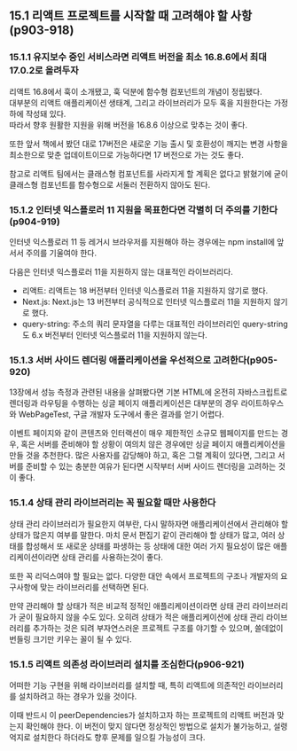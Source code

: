 
## 15.1 리액트 프로젝트를 시작할 때 고려해야 할 사항(p903-918)

### 15.1.1 유지보수 중인 서비스라면 리액트 버전을 최소 16.8.6에서 최대 17.0.2로 올려두자

리액트 16.8에서 훅이 소개됐고, 훅 덕분에 함수형 컴포넌트의 개념이 정립됐다.   
대부분의 리액트 애플리케이션 생태계, 그리고 라이브러리가 모두 혹을 지원한다는 가정하에 작성돼 있다.    
따라서 향후 원활한 지원을 위해 버전을 16.8.6 이상으로 맞추는 것이 좋다.

또한 앞서 책에서 봤던 대로 17버전은 새로운 기능 출시 및 호환성이 깨지는 변경 사항을 최소한으로 맞춘 업데이트이므로 가능하다면 17 버전으로 가는 것도 좋다.  

참고로 리액트 팀에서는 클래스형 컴포넌트를 사라지게 할 계획은 없다고 밝혔기에 굳이 클래스형 컴포넌트를 함수형으로 서둘러 전환하지 않아도 된다.  

### 15.1.2 인터넷 익스플로러 11 지원을 목표한다면 각별히 더 주의를 기한다(p904-919) 

인터넷 익스플로러 11 등 레거시 브라우저를 지원해야 하는 경우에는 npm install에 앞서서 주의를 기울여야 한다.  

다음은 인터넷 익스플로러 11을 지원하지 않는 대표적인 라이브러리다.
- 리액트: 리액트는 18 버전부터 인터넷 익스플로러 11을 지원하지 않기로 했다.
- Next.js: Next.js는 13 버전부터 공식적으로 인터넷 익스플로러 11을 지원하지 않기로 했다.
- query-string: 주소의 쿼리 문자열을 다루는 대표적인 라이브러리인 query-string도 6.x 버전부터 인터넷 익스플로러 11을 지원하지 않는다.

### 15.1.3 서버 사이드 렌더링 애플리케이션을 우선적으로 고려한다(p905-920)
13장에서 성능 측정과 관련된 내용을 살펴봤다면 기본 HTML에 온전히 자바스크립트로 렌더링과 라우팅을 수행하는 싱글 페이지 애플리케이션은 대부분의 경우 라이트하우스와 WebPageTest, 구글 개발자 도구에서 좋은 결과를 얻기 어렵다.  

이벤트 페이지와 같이 콘텐츠와 인터랙션이 매우 제한적인 소규모 웹페이지를 만드는 경우, 혹은 서버를 준비해야 할 상황이 여의치 않은 경우에만 싱글 페이지 애플리케이션을 만들 것을 추천한다. 많은 사용자를 감당해야 하고, 혹은 그럴 계획이 있다면, 그리고 서버를 준비할 수 있는 충분한 여유가 된다면 시작부터 서버 사이드 렌더링을 고려하는 것이 좋다.   

### 15.1.4 상태 관리 라이브러리는 꼭 필요할 때만 사용한다
상태 관리 라이브러리가 필요한지 여부란, 다시 말하자면 애플리케이션에서 관리해야 할 상태가 많은지 여부를 말한다. 마치 문서 편집기 같이 관리해야 할 상태가 많고, 여러 상태를 합성해서 또 새로운 상태를 파생하는 등 상태에 대한 여러 가지 필요성이 많은 애플리케이션이라면 상태 관리를 사용하는것이 좋다.   

또한 꼭 리덕스여야 할 필요는 없다.  다양한 대안 속에서 프로젝트의 구조나 개발자의 요구사항에 맞는 라이브러리를 선택하면 된다.  

만약 관리해야 할 상태가 적은 비교적 정적인 애플리케이션이라면 상태 관리 라이브러리가 굳이 필요하지 않을 수도 있다. 오히려 상태가 적은 애플리케이션에 상태 관리 라이브러리를 추가하는 것은 되려 부자연스러운 프로젝트 구조를 야기할 수 있으며, 쓸데없이 번들링 크기만 키우는 꼴이 될 수 있다.  

### 15.1.5 리액트 의존성 라이브러리 설치를 조심한다(p906-921)
어떠한 기능 구현을 위해 라이브러리를 설치할 때, 특히 리액트에 의존적인 라이브러리를 설치하려고 하는 경우가 있을 것이다.  

이때 반드시 이 peerDependencies가 설치하고자 하는 프로젝트의 리액트 버전과 맞는지 확인해야 한다. 이 버전이 맞지 않다면 정상적인 방법으로 설치가 불가능하고, 설령 억지로 설치한다 하더라도 향후 문제를 일으킬 가능성이 크다.  
